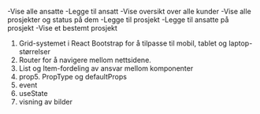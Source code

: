 -Vise alle ansatte
-Legge til ansatt
-Vise oversikt over alle kunder
-Vise alle prosjekter og status på dem
-Legge til prosjekt
-Legge til ansatte på prosjekt
-Vise et bestemt prosjekt

1.  Grid-systemet i React Bootstrap for å tilpasse til mobil, tablet og laptop-størrelser
2.  Router for å navigere mellom nettsidene.
3.  List og Item-fordeling av ansvar mellom komponenter
4.  prop5. PropType og defaultProps
5.  event
6.  useState
7.  visning av bilder
